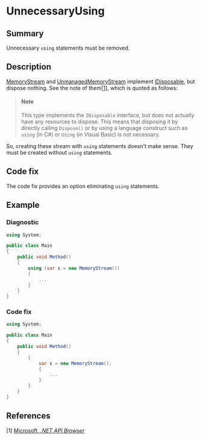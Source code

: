 # UnnecessaryUsing

## Summary

Unnecessary `using` statements must be removed.

## Description

[MemoryStream][system.io.memorystream] and
[UnmanagedMemoryStream][system.io.unmanagedmemorystream]
implement [IDisposable][system.idisposable], but dispose nothing.
See the note of them\[[1](#ref1)\], which is quoted as follows:

> #### Note
>
> This type implements the `IDisposable` interface, but does not actually
> have any resources to dispose. This means that disposing it by directly
> calling `Dispose()` or by using a language construct such as `using`
> (in C#) or `Using` (in Visual Basic) is not necessary.

So, creating these stream with `using` statements doesn't make sense.
They must be created without `using` statements.

## Code fix

The code fix provides an option eliminating `using` statements.

## Example

### Diagnostic

```csharp
using System;

public class Main
{
    public void Method()
    {
        using (var s = new MemoryStream())
        {
            ...
        }
    }
}
```

### Code fix

```csharp
using System;

public class Main
{
    public void Method()
    {
        {
            var s = new MemoryStream();
            {
                ...
            }
        }
    }
}
```

## References

<a id="#ref1"></a>
[1] [Microsoft, _.NET API Browser_][dot-net-api-browser-microsoft]

[dot-net-api-browser-microsoft]:
  https://docs.microsoft.com/en-us/dotnet/api/
[system.io.memorystream]:
  https://docs.microsoft.com/en-us/dotnet/api/system.io.memorystream?view=netcore-2.1
[system.io.unmanagedmemorystream]:
  https://docs.microsoft.com/en-us/dotnet/api/system.io.unmanagedmemorystream?view=netcore-2.1
[system.idisposable]:
  https://docs.microsoft.com/en-us/dotnet/api/system.idisposable?view=netcore-2.1
